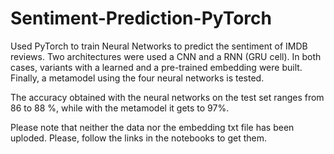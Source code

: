 # Sentiment-Prediction-PyTorch
Used PyTorch to train Neural Networks to predict the sentiment of IMDB reviews. Two architectures were used a CNN and a RNN (GRU cell). In both cases, variants with a learned and a pre-trained embedding were built. Finally, a metamodel using the four neural networks is tested. 

The accuracy obtained with the neural networks on the test set ranges from 86 to 88 %, while with the metamodel it gets to 97%.

Please note that neither the data nor the embedding txt file has been uploded. Please, follow the links in the notebooks to get them.

